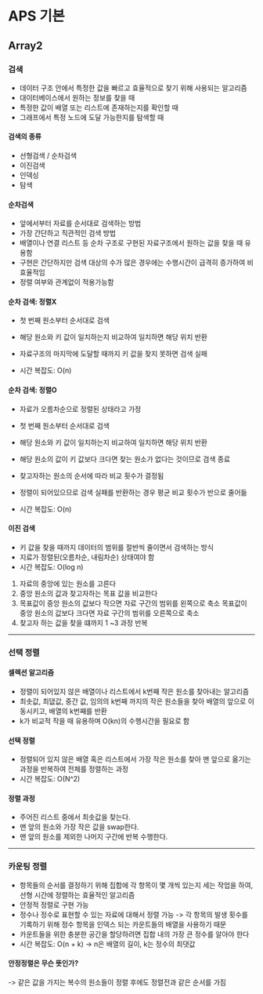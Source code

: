 # APS 기본
## Array2

### 검색
- 데이터 구조 안에서 특정한 값을 빠르고 효율적으로 찾기 위해 사용되는 알고리즘
- 대이터베이스에서 원하는 정보를 찾을 때
- 특정한 값이 배열 또는 리스트에 존재하는지를 확인할 때
- 그래프에서 특정 노드에 도달 가능한지를 탐색할 때

#### 검색의 종류
- 선형검색 / 순차검색
- 이진검색
- 인덱싱
- 탐색

#### 순차검색
- 앞에서부터 자료를 순서대로 검색하는 방법
- 가장 간단하고 직관적인 검색 방법
- 배열이나 연결 리스트 등 순차 구조로 구현된 자료구조에서 원하는 값을 찾을 때 유용함
- 구현은 간단하지만 검색 대상의 수가 많은 경우에는 수행시간이 급격히 증가하여 비효율적임
- 정렬 여부와 관계없이 적용가능함

#### 순차 검색: 정렬X
- 첫 번째 원소부터 순서대로 검색
- 해당 원소와 키 값이 일치하는지 비교하여 일치하면 해당 위치 반환
- 자료구조의 마지막에 도달할 때까지 키 값을 찾지 못하면 검색 실패

- 시간 복잡도: O(n)

#### 순차 검색: 정렬O
- 자료가 오름차순으로 정렬된 상태라고 가정
- 첫 번째 원소부터 순서대로 검색
- 해당 원소와 키 값이 일치하는지 비교하여 일치하면 해당 위치 반환
- 해당 원소의 값이 키 값보다 크다면 찾는 원소가 없다는 것이므로 검색 종료

- 찾고자하는 원소의 순서에 따라 비교 횟수가 결정됨
- 정렬이 되어있으므로 검색 실패를 반환하는 경우 평균 비교 횟수가 반으로 줄어듦
- 시간 복잡도: O(n)

#### 이진 검색
- 키 값을 찾을 때까지 데이터의 범위를 절반씩 줄이면서 검색하는 방식
- 지료가 정렬된(오름차순, 내림차순) 상태여야 함
- 시간 복잡도: O(log n)

1. 자료의 중앙에 있는 원소를 고른다
2. 중앙 원소의 값과 찾고자하는 목표 값을 비교한다
3. 목표값이 중앙 원소의 값보다 작으면 자료 구간의 범위를 왼쪽으로 축소
    목표값이 중앙 원소의 값보다 크다면 자료 구간의 범위를 오른쪽으로 축소
4. 찾고자 하는 값을 찾을 떄까지 1 ~3 과정 반복

---

### 선택 정렬
#### 셀렉션 알고리즘
- 정렬이 되어있지 않은 배열이나 리스트에서 k번째 작은 원소를 찾아내는 알고리즘
- 최솟값, 최댒값, 중간 값, 임의의 k번째 까지의 작은 원소들을 찾아 배열의 앞으로 이동시키고, 배열의 k번째를 반환
- k가 비교적 작을 때 유용하며 O(kn)의 수행시간을 필요로 함

#### 선택 정렬
- 정렬되어 있지 않은 배열 혹은 리스트에서 가장 작은 원소를 찾아 맨 앞으로 옮기는 과정을 반복하여 전체를 정렬하는 과정
- 시간 복잡도: O(N^2)

#### 정렬 과정
- 주어진 리스트 중에서 최솟값을 찾는다.
- 맨 앞의 원소와 가장 작은 값을 swap한다.
- 맨 앞의 원소를 제외한 나머지 구간에 반복 수행한다.

---

### 카운팅 정렬
- 항목들의 순서를 결정하기 위해 집합에 각 항목이 몇 개씩 있는지 세는 작업을 하여, 선형 시간에 정렬하는 효율적인 알고리즘
- 안정적 정렬로 구현 가능
- 정수나 정수로 표현할 수 있는 자료에 대해서 정렬 가능
-> 각 항목의 발생 횟수를 기록하기 위해 정수 항목을 인덱스 되는 카운트들의 배열을 사용하기 때문
- 카운트들을 위한 충분한 공간을 할당하려면 집합 내의 가장 큰 정수를 알아야 한다
- 시간 복잡도: O(n + k) -> n은 배열의 길이, k는 정수의 최댓값

#### 안정정렬은 무슨 뜻인가?
-> 같은 값을 가지는 복수의 원소들이 정렬 후에도 정렬전과 같은 순서를 가짐